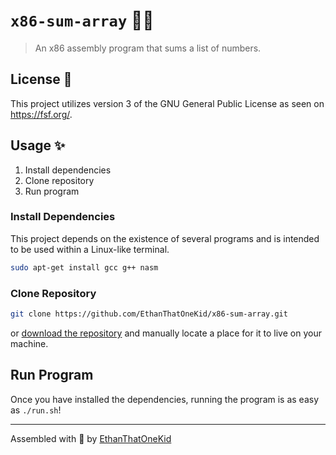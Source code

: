 # `x86-sum-array` 👨‍💻

> An x86 assembly program that sums a list of numbers.

## License 🔑

This project utilizes version 3 of the GNU General Public License as seen on <https://fsf.org/>.

## Usage ✨

1. Install dependencies
1. Clone repository
1. Run program

### Install Dependencies

This project depends on the existence of several programs and is intended to be used within a Linux-like terminal.

```sh
sudo apt-get install gcc g++ nasm
```

### Clone Repository

```sh
git clone https://github.com/EthanThatOneKid/x86-sum-array.git
```

or [download the repository](https://github.com/EthanThatOneKid/x86-sum-array/archive/main.zip) and manually locate a place for it to live on your machine.

## Run Program

Once you have installed the dependencies, running the program is as easy as `./run.sh`!

---

Assembled with 💖 by [EthanThatOneKid](https://github.com/EthanThatOneKid/)
